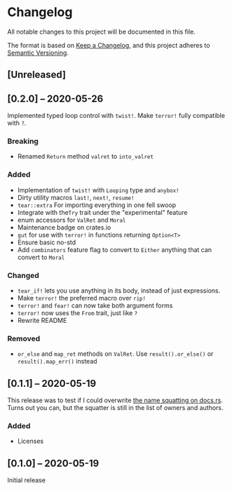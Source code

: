 # Changelog
All notable changes to this project will be documented in this file.

The format is based on [Keep a Changelog](https://keepachangelog.com/en/1.0.0/),
and this project adheres to [Semantic Versioning](https://semver.org/spec/v2.0.0.html).

## [Unreleased]

## [0.2.0] – 2020-05-26

Implemented typed loop control with `twist!`. Make `terror!` fully compatible with `?`.

### Breaking
- Renamed `Return` method `valret` to `into_valret`

### Added
- Implementation of `twist!` with `Looping` type and `anybox!`
- Dirty utility macros `last!`, `next!`, `resume!`
- `tear::extra` For importing everything in one fell swoop
- Integrate with the`Try` trait under the "experimental" feature
- enum accessors for `ValRet` and `Moral`
- Maintenance badge on crates.io
- `gut` for use with `terror!` in functions returning `Option<T>`
- Ensure basic no-std
- Add `combinators` feature flag to convert to `Either` anything that can convert to `Moral`

### Changed
- `tear_if!` lets you use anything in its body, instead of just expressions.
- Make `terror!` the preferred macro over `rip!`
- `terror!` and `fear!` can now take both argument forms
- `terror!` now uses the `From` trait, just like `?`
- Rewrite README

### Removed
- `or_else` and `map_ret` methods on `ValRet`. Use `result().or_else()` or `result().map_err()`
  instead

## [0.1.1] – 2020-05-19

This release was to test if I could overwrite
[the name squatting on docs.rs](https://docs.rs/crate/tear/0.1.1).
Turns out you can, but the squatter is still in the list of owners and authors.

### Added
- Licenses

## [0.1.0] – 2020-05-19

Initial release
